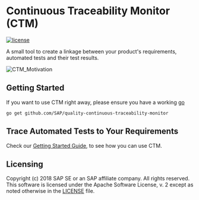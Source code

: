 # Continuous Traceability Monitor (CTM) 

[![license](https://img.shields.io/badge/License-Apache%202.0-blue.svg)](https://opensource.org/licenses/Apache-2.0)

A small tool to create a linkage between your product's requirements, automated tests and their test results.

![CTM_Motivation](./docu/pictures/CTM_Motivation.jpg)

## Getting Started

If you want to use CTM right away, please ensure you have a working [go](https://golang.org/doc/install)
```
go get github.com/SAP/quality-continuous-traceability-monitor
```

## Trace Automated Tests to Your Requirements

Check our [Getting Started Guide](), to see how you can use CTM.

## Licensing

Copyright (c) 2018 SAP SE or an SAP affiliate company. All rights reserved. This software is licensed under the Apache Software License, v. 2 except as noted otherwise in the [LICENSE](./LICENSE) file.

